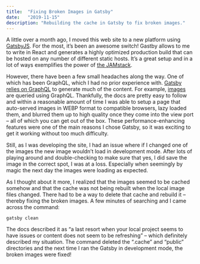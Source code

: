 ```yaml
---
title:  "Fixing Broken Images in Gatsby"
date:   "2019-11-15"
description: "Rebuilding the cache in Gatsby to fix broken images."
---
```


A little over a month ago, I moved this web site to a new platform using [GatsbyJS](https://www.gatsbyjs.org/). For the most, it’s been an awesome switch! Gastby allows to me to write in React and generates a highly optimized production build that can be hosted on any number of different static hosts. It’s a great setup and in a lot of ways exemplifies the power of [the JAMstack](https://jamstack.wtf/).

However, there have been a few small headaches along the way. One of which has been GraphQL, which I had no prior experience with. [Gatsby relies on GraphQL](https://www.gatsbyjs.org/docs/why-gatsby-uses-graphql/) to generate much of the content. For example, [images](https://www.gatsbyjs.org/docs/working-with-images/) are queried using GraphQL. Thankfully, the docs are pretty easy to follow and within a reasonable amount of time I was able to setup a page that auto-served images in WEBP format to compatible browsers, lazy loaded them, and blurred them up to high quality once they come into the view port – all of which you can get out of the box. These performance-enhancing features were one of the main reasons I chose Gatsby, so it was exciting to get it working without too much difficulty.

Still, as I was developing the site, I had an issue where if I changed one of the images the new image wouldn’t load in development mode. After lots of playing around and double-checking to make sure that yes, I did save the image in the correct spot, I was at a loss. Especially when seemingly by magic the next day the images were loading as expected.

As I thought about it more, I realized that the images seemed to be cached somehow and that the cache was not being rebuilt when the local image files changed. There had to be a way to delete that cache and rebuild it – thereby fixing the broken images. A few minutes of searching and I came across the command:

```shell
gatsby clean
```

The docs described it as “a last resort when your local project seems to have issues or content does not seem to be refreshing” – which definitely described my situation. The command deleted the “.cache” and “public” directories and the next time I ran the Gatsby in development mode, the broken images were fixed!
